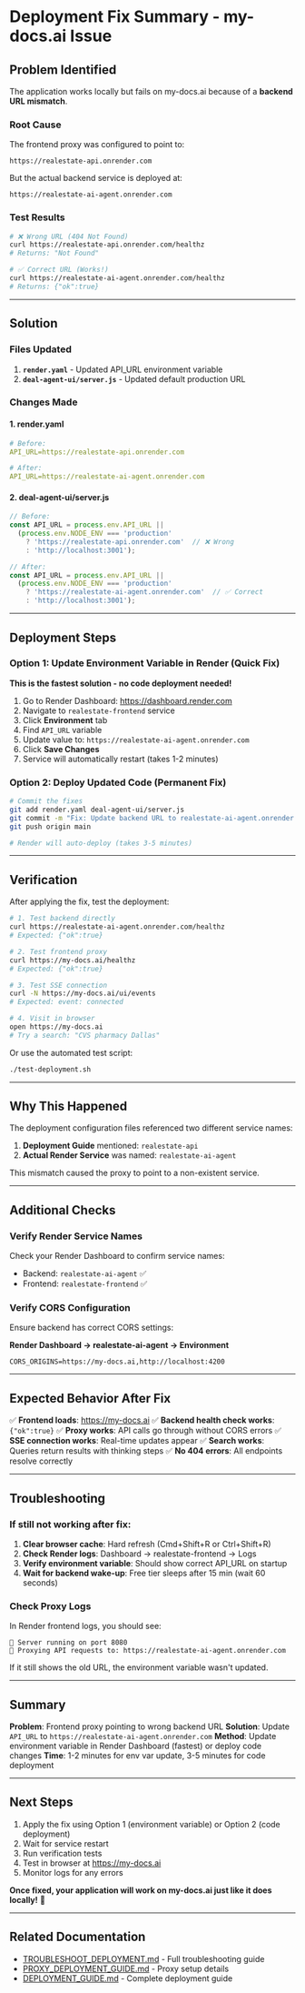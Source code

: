 # Deployment Fix Summary - my-docs.ai Issue

## Problem Identified

The application works locally but fails on my-docs.ai because of a **backend URL mismatch**.

### Root Cause

The frontend proxy was configured to point to:
```
https://realestate-api.onrender.com
```

But the actual backend service is deployed at:
```
https://realestate-ai-agent.onrender.com
```

### Test Results

```bash
# ❌ Wrong URL (404 Not Found)
curl https://realestate-api.onrender.com/healthz
# Returns: "Not Found"

# ✅ Correct URL (Works!)
curl https://realestate-ai-agent.onrender.com/healthz
# Returns: {"ok":true}
```

---

## Solution

### Files Updated

1. **`render.yaml`** - Updated API_URL environment variable
2. **`deal-agent-ui/server.js`** - Updated default production URL

### Changes Made

#### 1. render.yaml
```yaml
# Before:
API_URL=https://realestate-api.onrender.com

# After:
API_URL=https://realestate-ai-agent.onrender.com
```

#### 2. deal-agent-ui/server.js
```javascript
// Before:
const API_URL = process.env.API_URL || 
  (process.env.NODE_ENV === 'production' 
    ? 'https://realestate-api.onrender.com'  // ❌ Wrong
    : 'http://localhost:3001');

// After:
const API_URL = process.env.API_URL || 
  (process.env.NODE_ENV === 'production' 
    ? 'https://realestate-ai-agent.onrender.com'  // ✅ Correct
    : 'http://localhost:3001');
```

---

## Deployment Steps

### Option 1: Update Environment Variable in Render (Quick Fix)

**This is the fastest solution - no code deployment needed!**

1. Go to Render Dashboard: https://dashboard.render.com
2. Navigate to `realestate-frontend` service
3. Click **Environment** tab
4. Find `API_URL` variable
5. Update value to: `https://realestate-ai-agent.onrender.com`
6. Click **Save Changes**
7. Service will automatically restart (takes 1-2 minutes)

### Option 2: Deploy Updated Code (Permanent Fix)

```bash
# Commit the fixes
git add render.yaml deal-agent-ui/server.js
git commit -m "Fix: Update backend URL to realestate-ai-agent.onrender.com"
git push origin main

# Render will auto-deploy (takes 3-5 minutes)
```

---

## Verification

After applying the fix, test the deployment:

```bash
# 1. Test backend directly
curl https://realestate-ai-agent.onrender.com/healthz
# Expected: {"ok":true}

# 2. Test frontend proxy
curl https://my-docs.ai/healthz
# Expected: {"ok":true}

# 3. Test SSE connection
curl -N https://my-docs.ai/ui/events
# Expected: event: connected

# 4. Visit in browser
open https://my-docs.ai
# Try a search: "CVS pharmacy Dallas"
```

Or use the automated test script:
```bash
./test-deployment.sh
```

---

## Why This Happened

The deployment configuration files referenced two different service names:

1. **Deployment Guide** mentioned: `realestate-api`
2. **Actual Render Service** was named: `realestate-ai-agent`

This mismatch caused the proxy to point to a non-existent service.

---

## Additional Checks

### Verify Render Service Names

Check your Render Dashboard to confirm service names:
- Backend: `realestate-ai-agent` ✅
- Frontend: `realestate-frontend` ✅

### Verify CORS Configuration

Ensure backend has correct CORS settings:

**Render Dashboard → realestate-ai-agent → Environment**
```
CORS_ORIGINS=https://my-docs.ai,http://localhost:4200
```

---

## Expected Behavior After Fix

✅ **Frontend loads**: https://my-docs.ai
✅ **Backend health check works**: `{"ok":true}`
✅ **Proxy works**: API calls go through without CORS errors
✅ **SSE connection works**: Real-time updates appear
✅ **Search works**: Queries return results with thinking steps
✅ **No 404 errors**: All endpoints resolve correctly

---

## Troubleshooting

### If still not working after fix:

1. **Clear browser cache**: Hard refresh (Cmd+Shift+R or Ctrl+Shift+R)
2. **Check Render logs**: Dashboard → realestate-frontend → Logs
3. **Verify environment variable**: Should show correct API_URL on startup
4. **Wait for backend wake-up**: Free tier sleeps after 15 min (wait 60 seconds)

### Check Proxy Logs

In Render frontend logs, you should see:
```
🚀 Server running on port 8080
📡 Proxying API requests to: https://realestate-ai-agent.onrender.com
```

If it still shows the old URL, the environment variable wasn't updated.

---

## Summary

**Problem**: Frontend proxy pointing to wrong backend URL
**Solution**: Update `API_URL` to `https://realestate-ai-agent.onrender.com`
**Method**: Update environment variable in Render Dashboard (fastest) or deploy code changes
**Time**: 1-2 minutes for env var update, 3-5 minutes for code deployment

---

## Next Steps

1. Apply the fix using Option 1 (environment variable) or Option 2 (code deployment)
2. Wait for service restart
3. Run verification tests
4. Test in browser at https://my-docs.ai
5. Monitor logs for any errors

**Once fixed, your application will work on my-docs.ai just like it does locally!** 🎉

---

## Related Documentation

- [TROUBLESHOOT_DEPLOYMENT.md](./TROUBLESHOOT_DEPLOYMENT.md) - Full troubleshooting guide
- [PROXY_DEPLOYMENT_GUIDE.md](./PROXY_DEPLOYMENT_GUIDE.md) - Proxy setup details
- [DEPLOYMENT_GUIDE.md](./DEPLOYMENT_GUIDE.md) - Complete deployment guide

